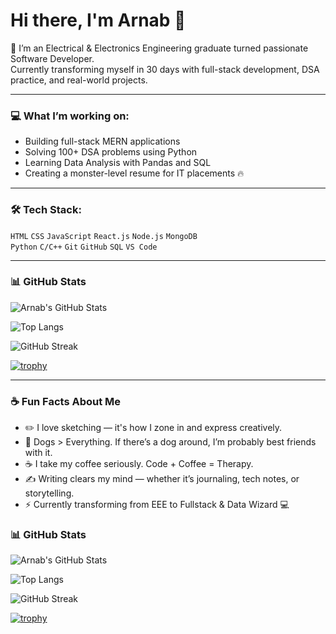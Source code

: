 # Hi there, I'm Arnab 👋

🚀 I’m an Electrical & Electronics Engineering graduate turned passionate Software Developer.  
Currently transforming myself in 30 days with full-stack development, DSA practice, and real-world projects.

---

### 💻 What I’m working on:
- Building full-stack MERN applications
- Solving 100+ DSA problems using Python
- Learning Data Analysis with Pandas and SQL
- Creating a monster-level resume for IT placements 🔥

---

### 🛠️ Tech Stack:
`HTML` `CSS` `JavaScript` `React.js` `Node.js` `MongoDB`  
`Python` `C/C++` `Git` `GitHub` `SQL` `VS Code`

---

### 📊 GitHub Stats

![Arnab's GitHub Stats](https://github-readme-stats.vercel.app/api?username=Arnab-arch&show_icons=true&theme=tokyonight&count_private=true)

![Top Langs](https://github-readme-stats.vercel.app/api/top-langs/?username=Arnab-arch&layout=compact&theme=tokyonight)

![GitHub Streak](https://github-readme-streak-stats.herokuapp.com/?user=Arnab-arch&theme=tokyonight)

[![trophy](https://github-profile-trophy.vercel.app/?username=Arnab-arch&theme=tokyonight&row=1)](https://github.com/ryo-ma/github-profile-trophy)

---

### ☕ Fun Facts About Me

- ✏️ I love sketching — it's how I zone in and express creatively.
- 🐶 Dogs > Everything. If there’s a dog around, I’m probably best friends with it.
- ☕ I take my coffee seriously. Code + Coffee = Therapy.
- ✍️ Writing clears my mind — whether it’s journaling, tech notes, or storytelling.
- ⚡ Currently transforming from EEE to Fullstack & Data Wizard 💻
### 📊 GitHub Stats

![Arnab's GitHub Stats](https://github-readme-stats.vercel.app/api?username=Arnab-arch&show_icons=true&theme=tokyonight&count_private=true)

![Top Langs](https://github-readme-stats.vercel.app/api/top-langs/?username=Arnab-arch&layout=compact&theme=tokyonight)

![GitHub Streak](https://github-readme-streak-stats.herokuapp.com/?user=Arnab-arch&theme=tokyonight)

[![trophy](https://github-profile-trophy.vercel.app/?username=Arnab-arch&theme=tokyonight&row=1)](https://github.com/ryo-ma/github-profile-trophy)

